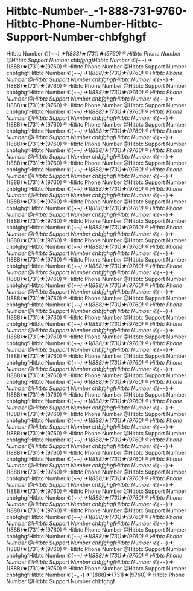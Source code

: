 # Hitbtc-Number-_-1-888-731-9760-Hitbtc-Phone-Number-Hitbtc-Support-Number-chbfghgf
Hitbtc Number  ✆(¬_¬) ✈1(888)★(731)★(9760) ® Hitbtc Phone Number @Hitbtc Support Number  chbfghgfHitbtc Number  ✆(¬_¬) ✈1(888)★(731)★(9760) ® Hitbtc Phone Number @Hitbtc Support Number  chbfghgfHitbtc Number  ✆(¬_¬) ✈1(888)★(731)★(9760) ® Hitbtc Phone Number @Hitbtc Support Number  chbfghgfHitbtc Number  ✆(¬_¬) ✈1(888)★(731)★(9760) ® Hitbtc Phone Number @Hitbtc Support Number  chbfghgfHitbtc Number  ✆(¬_¬) ✈1(888)★(731)★(9760) ® Hitbtc Phone Number @Hitbtc Support Number  chbfghgfHitbtc Number  ✆(¬_¬) ✈1(888)★(731)★(9760) ® Hitbtc Phone Number @Hitbtc Support Number  chbfghgfHitbtc Number  ✆(¬_¬) ✈1(888)★(731)★(9760) ® Hitbtc Phone Number @Hitbtc Support Number  chbfghgfHitbtc Number  ✆(¬_¬) ✈1(888)★(731)★(9760) ® Hitbtc Phone Number @Hitbtc Support Number  chbfghgfHitbtc Number  ✆(¬_¬) ✈1(888)★(731)★(9760) ® Hitbtc Phone Number @Hitbtc Support Number  chbfghgfHitbtc Number  ✆(¬_¬) ✈1(888)★(731)★(9760) ® Hitbtc Phone Number @Hitbtc Support Number  chbfghgfHitbtc Number  ✆(¬_¬) ✈1(888)★(731)★(9760) ® Hitbtc Phone Number @Hitbtc Support Number  chbfghgfHitbtc Number  ✆(¬_¬) ✈1(888)★(731)★(9760) ® Hitbtc Phone Number @Hitbtc Support Number  chbfghgfHitbtc Number  ✆(¬_¬) ✈1(888)★(731)★(9760) ® Hitbtc Phone Number @Hitbtc Support Number  chbfghgfHitbtc Number  ✆(¬_¬) ✈1(888)★(731)★(9760) ® Hitbtc Phone Number @Hitbtc Support Number  chbfghgfHitbtc Number  ✆(¬_¬) ✈1(888)★(731)★(9760) ® Hitbtc Phone Number @Hitbtc Support Number  chbfghgfHitbtc Number  ✆(¬_¬) ✈1(888)★(731)★(9760) ® Hitbtc Phone Number @Hitbtc Support Number  chbfghgfHitbtc Number  ✆(¬_¬) ✈1(888)★(731)★(9760) ® Hitbtc Phone Number @Hitbtc Support Number  chbfghgfHitbtc Number  ✆(¬_¬) ✈1(888)★(731)★(9760) ® Hitbtc Phone Number @Hitbtc Support Number  chbfghgfHitbtc Number  ✆(¬_¬) ✈1(888)★(731)★(9760) ® Hitbtc Phone Number @Hitbtc Support Number  chbfghgfHitbtc Number  ✆(¬_¬) ✈1(888)★(731)★(9760) ® Hitbtc Phone Number @Hitbtc Support Number  chbfghgfHitbtc Number  ✆(¬_¬) ✈1(888)★(731)★(9760) ® Hitbtc Phone Number @Hitbtc Support Number  chbfghgfHitbtc Number  ✆(¬_¬) ✈1(888)★(731)★(9760) ® Hitbtc Phone Number @Hitbtc Support Number  chbfghgfHitbtc Number  ✆(¬_¬) ✈1(888)★(731)★(9760) ® Hitbtc Phone Number @Hitbtc Support Number  chbfghgfHitbtc Number  ✆(¬_¬) ✈1(888)★(731)★(9760) ® Hitbtc Phone Number @Hitbtc Support Number  chbfghgfHitbtc Number  ✆(¬_¬) ✈1(888)★(731)★(9760) ® Hitbtc Phone Number @Hitbtc Support Number  chbfghgfHitbtc Number  ✆(¬_¬) ✈1(888)★(731)★(9760) ® Hitbtc Phone Number @Hitbtc Support Number  chbfghgfHitbtc Number  ✆(¬_¬) ✈1(888)★(731)★(9760) ® Hitbtc Phone Number @Hitbtc Support Number  chbfghgfHitbtc Number  ✆(¬_¬) ✈1(888)★(731)★(9760) ® Hitbtc Phone Number @Hitbtc Support Number  chbfghgfHitbtc Number  ✆(¬_¬) ✈1(888)★(731)★(9760) ® Hitbtc Phone Number @Hitbtc Support Number  chbfghgfHitbtc Number  ✆(¬_¬) ✈1(888)★(731)★(9760) ® Hitbtc Phone Number @Hitbtc Support Number  chbfghgfHitbtc Number  ✆(¬_¬) ✈1(888)★(731)★(9760) ® Hitbtc Phone Number @Hitbtc Support Number  chbfghgfHitbtc Number  ✆(¬_¬) ✈1(888)★(731)★(9760) ® Hitbtc Phone Number @Hitbtc Support Number  chbfghgfHitbtc Number  ✆(¬_¬) ✈1(888)★(731)★(9760) ® Hitbtc Phone Number @Hitbtc Support Number  chbfghgfHitbtc Number  ✆(¬_¬) ✈1(888)★(731)★(9760) ® Hitbtc Phone Number @Hitbtc Support Number  chbfghgfHitbtc Number  ✆(¬_¬) ✈1(888)★(731)★(9760) ® Hitbtc Phone Number @Hitbtc Support Number  chbfghgfHitbtc Number  ✆(¬_¬) ✈1(888)★(731)★(9760) ® Hitbtc Phone Number @Hitbtc Support Number  chbfghgfHitbtc Number  ✆(¬_¬) ✈1(888)★(731)★(9760) ® Hitbtc Phone Number @Hitbtc Support Number  chbfghgfHitbtc Number  ✆(¬_¬) ✈1(888)★(731)★(9760) ® Hitbtc Phone Number @Hitbtc Support Number  chbfghgfHitbtc Number  ✆(¬_¬) ✈1(888)★(731)★(9760) ® Hitbtc Phone Number @Hitbtc Support Number  chbfghgfHitbtc Number  ✆(¬_¬) ✈1(888)★(731)★(9760) ® Hitbtc Phone Number @Hitbtc Support Number  chbfghgfHitbtc Number  ✆(¬_¬) ✈1(888)★(731)★(9760) ® Hitbtc Phone Number @Hitbtc Support Number  chbfghgfHitbtc Number  ✆(¬_¬) ✈1(888)★(731)★(9760) ® Hitbtc Phone Number @Hitbtc Support Number  chbfghgfHitbtc Number  ✆(¬_¬) ✈1(888)★(731)★(9760) ® Hitbtc Phone Number @Hitbtc Support Number  chbfghgfHitbtc Number  ✆(¬_¬) ✈1(888)★(731)★(9760) ® Hitbtc Phone Number @Hitbtc Support Number  chbfghgfHitbtc Number  ✆(¬_¬) ✈1(888)★(731)★(9760) ® Hitbtc Phone Number @Hitbtc Support Number  chbfghgfHitbtc Number  ✆(¬_¬) ✈1(888)★(731)★(9760) ® Hitbtc Phone Number @Hitbtc Support Number  chbfghgfHitbtc Number  ✆(¬_¬) ✈1(888)★(731)★(9760) ® Hitbtc Phone Number @Hitbtc Support Number  chbfghgfHitbtc Number  ✆(¬_¬) ✈1(888)★(731)★(9760) ® Hitbtc Phone Number @Hitbtc Support Number  chbfghgfHitbtc Number  ✆(¬_¬) ✈1(888)★(731)★(9760) ® Hitbtc Phone Number @Hitbtc Support Number  chbfghgfHitbtc Number  ✆(¬_¬) ✈1(888)★(731)★(9760) ® Hitbtc Phone Number @Hitbtc Support Number  chbfghgfHitbtc Number  ✆(¬_¬) ✈1(888)★(731)★(9760) ® Hitbtc Phone Number @Hitbtc Support Number  chbfghgfHitbtc Number  ✆(¬_¬) ✈1(888)★(731)★(9760) ® Hitbtc Phone Number @Hitbtc Support Number  chbfghgfHitbtc Number  ✆(¬_¬) ✈1(888)★(731)★(9760) ® Hitbtc Phone Number @Hitbtc Support Number  chbfghgfHitbtc Number  ✆(¬_¬) ✈1(888)★(731)★(9760) ® Hitbtc Phone Number @Hitbtc Support Number  chbfghgfHitbtc Number  ✆(¬_¬) ✈1(888)★(731)★(9760) ® Hitbtc Phone Number @Hitbtc Support Number  chbfghgf
